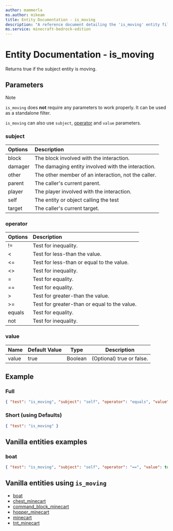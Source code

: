 ```yaml
---
author: mammerla
ms.author: mikeam
title: Entity Documentation - is_moving
description: "A reference document detailing the 'is_moving' entity filter"
ms.service: minecraft-bedrock-edition
---
```


# Entity Documentation - is_moving

Returns true if the subject entity is moving.

## Parameters

> [!NOTE]
> `is_moving` does **not** require any parameters to work properly. It can be used as a standalone filter.
>
> `is_moving` can also use `subject`, [operator](../Definitions/NestedTables/operator.md) and `value` parameters.

### subject

| Options| Description |
|:-----------|:-----------|
| block| The block involved with the interaction. |
| damager| The damaging entity involved with the interaction. |
| other| The other member of an interaction, not the caller. |
| parent| The caller's current parent. |
| player| The player involved with the interaction. |
| self| The entity or object calling the test |
| target| The caller's current target. |

### operator

| Options| Description |
|:-----------|:-----------|
| !=| Test for inequality. |
| <| Test for less-than the value. |
| <=| Test for less-than or equal to the value. |
| <>| Test for inequality. |
| =| Test for equality. |
| ==| Test for equality. |
| >| Test for greater-than the value. |
| >=| Test for greater-than or equal to the value. |
| equals| Test for equality. |
| not| Test for inequality. |

### value

|Name |Default Value  |Type  |Description  |
|---------|---------|---------|---------|
|value |true |Boolean |(Optional) true or false. |

## Example

### Full

```json
{ "test": "is_moving", "subject": "self", "operator": "equals", "value": true }
```

### Short (using Defaults)

```json
{ "test": "is_moving" }
```

## Vanilla entities examples

### boat

```json
{ "test": "is_moving", "subject": "self", "operator": "==", "value": true }
```

## Vanilla entities using `is_moving`

- [boat](../../../../Source/VanillaBehaviorPack_Snippets/entities/boat.md)
- [chest_minecart](../../../../Source/VanillaBehaviorPack_Snippets/entities/chest_minecart.md)
- [command_block_minecart](../../../../Source/VanillaBehaviorPack_Snippets/entities/command_block_minecart.md)
- [hopper_minecart](../../../../Source/VanillaBehaviorPack_Snippets/entities/hopper_minecart.md)
- [minecart](../../../../Source/VanillaBehaviorPack_Snippets/entities/minecart.md)
- [tnt_minecart](../../../../Source/VanillaBehaviorPack_Snippets/entities/tnt_minecart.md)
